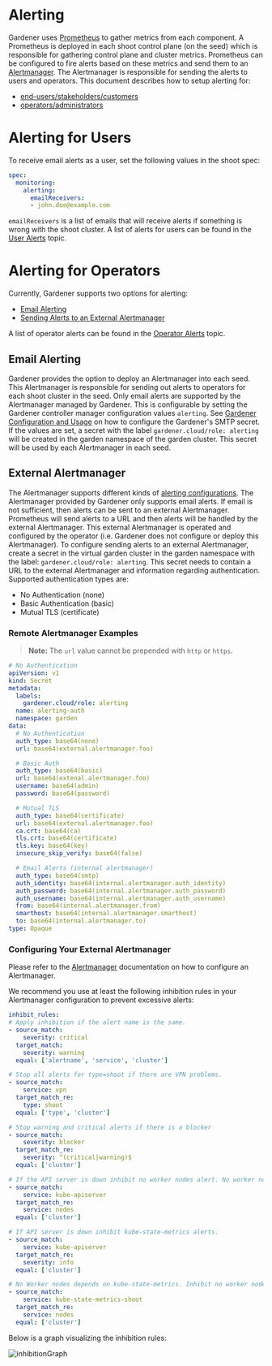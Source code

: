 # Alerting

Gardener uses [Prometheus](https://prometheus.io/) to gather metrics from each component. A Prometheus is deployed in each shoot control plane (on the seed) which is responsible for gathering control plane and cluster metrics. Prometheus can be configured to fire alerts based on these metrics and send them to an [Alertmanager](https://prometheus.io/docs/alerting/alertmanager/). The Alertmanager is responsible for sending the alerts to users and operators. This document describes how to setup alerting for:

- [end-users/stakeholders/customers](#alerting-for-users)
- [operators/administrators](#alerting-for-operators)

# Alerting for Users

To receive email alerts as a user, set the following values in the shoot spec:

```yaml
spec:
  monitoring:
    alerting:
      emailReceivers:
      - john.doe@example.com
```

`emailReceivers` is a list of emails that will receive alerts if something is wrong with the shoot cluster. A list of alerts for users can be found in the [User Alerts](user_alerts.md) topic.

# Alerting for Operators

Currently, Gardener supports two options for alerting:

- [Email Alerting](#email-alerting)
- [Sending Alerts to an External Alertmanager](#external-alertmanager)

A list of operator alerts can be found in the [Operator Alerts](operator_alerts.md) topic.

## Email Alerting

Gardener provides the option to deploy an Alertmanager into each seed. This Alertmanager is responsible for sending out alerts to operators for each shoot cluster in the seed. Only email alerts are supported by the Alertmanager managed by Gardener. This is configurable by setting the Gardener controller manager configuration values `alerting`. See [Gardener Configuration and Usage](../operations/configuration.md) on how to configure the Gardener's SMTP secret. If the values are set, a secret with the label `gardener.cloud/role: alerting` will be created in the garden namespace of the garden cluster. This secret will be used by each Alertmanager in each seed.

## External Alertmanager

The Alertmanager supports different kinds of [alerting configurations](https://prometheus.io/docs/alerting/configuration/). The Alertmanager provided by Gardener only supports email alerts. If email is not sufficient, then alerts can be sent to an external Alertmanager. Prometheus will send alerts to a URL and then alerts will be handled by the external Alertmanager. This external Alertmanager is operated and configured by the operator (i.e. Gardener does not configure or deploy this Alertmanager). To configure sending alerts to an external Alertmanager, create a secret in the virtual garden cluster in the garden namespace with the label: `gardener.cloud/role: alerting`. This secret needs to contain a URL to the external Alertmanager and information regarding authentication. Supported authentication types are:

- No Authentication (none)
- Basic Authentication (basic)
- Mutual TLS (certificate)

### Remote Alertmanager Examples

> **Note:** The `url` value cannot be prepended with `http` or `https`.

```yaml
# No Authentication
apiVersion: v1
kind: Secret
metadata:
  labels:
    gardener.cloud/role: alerting
  name: alerting-auth
  namespace: garden
data:
  # No Authentication
  auth_type: base64(none)
  url: base64(external.alertmanager.foo)

  # Basic Auth
  auth_type: base64(basic)
  url: base64(extenal.alertmanager.foo)
  username: base64(admin)
  password: base64(password)

  # Mutual TLS
  auth_type: base64(certificate)
  url: base64(external.alertmanager.foo)
  ca.crt: base64(ca)
  tls.crt: base64(certificate)
  tls.key: base64(key)
  insecure_skip_verify: base64(false)

  # Email Alerts (internal alertmanager)
  auth_type: base64(smtp)
  auth_identity: base64(internal.alertmanager.auth_identity)
  auth_password: base64(internal.alertmanager.auth_password)
  auth_username: base64(internal.alertmanager.auth_username)
  from: base64(internal.alertmanager.from)
  smarthost: base64(internal.alertmanager.smarthost)
  to: base64(internal.alertmanager.to)
type: Opaque
```

### Configuring Your External Alertmanager

Please refer to the [Alertmanager](https://prometheus.io/docs/alerting/alertmanager/) documentation on how to configure an Alertmanager.

We recommend you use at least the following inhibition rules in your Alertmanager configuration to prevent excessive alerts:

```yaml
inhibit_rules:
# Apply inhibition if the alert name is the same.
- source_match:
    severity: critical
  target_match:
    severity: warning
  equal: ['alertname', 'service', 'cluster']

# Stop all alerts for type=shoot if there are VPN problems.
- source_match:
    service: vpn
  target_match_re:
    type: shoot
  equal: ['type', 'cluster']

# Stop warning and critical alerts if there is a blocker
- source_match:
    severity: blocker
  target_match_re:
    severity: ^(critical|warning)$
  equal: ['cluster']

# If the API server is down inhibit no worker nodes alert. No worker nodes depends on kube-state-metrics which depends on the API server.
- source_match:
    service: kube-apiserver
  target_match_re:
    service: nodes
  equal: ['cluster']

# If API server is down inhibit kube-state-metrics alerts.
- source_match:
    service: kube-apiserver
  target_match_re:
    severity: info
  equal: ['cluster']

# No Worker nodes depends on kube-state-metrics. Inhibit no worker nodes if kube-state-metrics is down.
- source_match:
    service: kube-state-metrics-shoot
  target_match_re:
    service: nodes
  equal: ['cluster']
```

Below is a graph visualizing the inhibition rules:

![inhibitionGraph](../development/content/alertInhibitionGraph.png)
